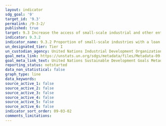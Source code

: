 ```yaml
---
layout: indicator
sdg_goal: '9'
target_id: '9.3'
permalink: /9-3-2/
published: true
target: 9.3 Increase the access of small-scale industrial and other enterprises, in particular in developing countries, to financial services, including affordable credit, and their integration into value chains and markets
indicator: 9.3.2
indicator_name: 9.3.2 Proportion of small-scale industries with a loan or line of credit
un_designated_tier: Tier I
un_custodian_agency: United Nations Industrial Development Organization (UNIDO), World Bank (WB)
goal_meta_link: https://unstats.un.org/sdgs/metadata/files/Metadata-09-03-02.pdf
goal_meta_link_text: United Nations Sustainable Development Goals Metadata (PDF 4.0 MB)
reporting_status: notstarted
data_non_statistical: false
graph_type: line
data_keywords:  
source_active_1: false
source_active_2: false
source_active_3: false
source_active_4: false
source_active_5: false
source_active_6: false
indicator_sort_order: 09-03-02
comments_limitations: 
---
```

